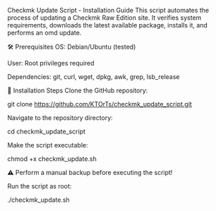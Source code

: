 Checkmk Update Script - Installation Guide
This script automates the process of updating a Checkmk Raw Edition site. It verifies system requirements, downloads the latest available package, installs it, and performs an omd update.

🛠 Prerequisites
OS: Debian/Ubuntu (tested)

User: Root privileges required

Dependencies: git, curl, wget, dpkg, awk, grep, lsb_release



🚀 Installation Steps
Clone the GitHub repository:

git clone https://github.com/KTOrTs/checkmk_update_script.git

Navigate to the repository directory:

cd checkmk_update_script

Make the script executable:

chmod +x checkmk_update.sh


⚠️ Perform a manual backup before executing the script!

Run the script as root:

./checkmk_update.sh
